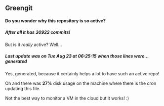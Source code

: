 ## Greengit

#### Do you wonder why this repository is so active?

##### After all it has 30922 commits!

But is it *really* active? Well...

##### Last update was on Tue Aug 23 at 06:25:15 when those lines were... generated

Yes, generated, because it certainly helps a lot to have such an active repo!

Oh and there was **27%** disk usage on the machine
where there is the cron updating this file.

Not the best way to monitor a VM in the cloud but it works! :)
